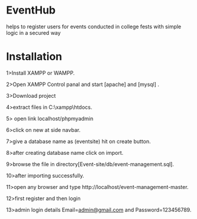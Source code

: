 # EventHub
helps to register users for events conducted in college fests with simple logic in a secured way

# Installation

1>Install XAMPP or WAMPP.

2>Open XAMPP Control panal and start [apache] and [mysql] .

3>Download project   
    
4>extract files in C:\\xampp\htdocs\.

5> open link localhost/phpmyadmin

6>click on new at side navbar.

7>give a database name as (eventsite) hit on create button.

8>after creating database name click on import.

9>browse the file in directory[Event-site/db/event-management.sql].

10>after importing successfully.

11>open any browser and type http://localhost/event-management-master.

12>first register and then login

13>admin login details  Email=admin@gmail.com and Password=123456789.

